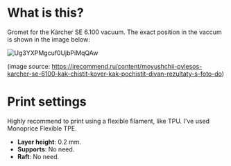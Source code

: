 # What is this?

Gromet for the Kärcher SE 6.100 vacuum. The exact position in the vaccum is shown in the image below:

![Ug3YXPMgcuf0UjbPiMqQAw](https://user-images.githubusercontent.com/3392497/139540127-2c668320-491c-405c-9c4a-104ff278ffa8.jpg)

(image source: https://irecommend.ru/content/moyushchii-pylesos-karcher-se-6100-kak-chistit-kover-kak-pochistit-divan-rezultaty-s-foto-do)

# Print settings

Highly recommend to print using a flexible filament, like TPU. I've used Monoprice Flexible TPE.

 - **Layer height**: 0.2 mm.
 - **Supports**: No need.
 - **Raft**: No need.
